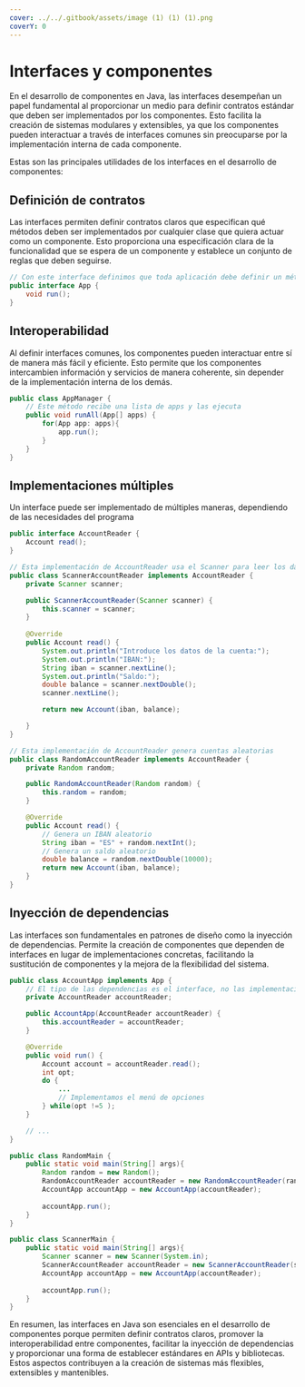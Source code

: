 ```yaml
---
cover: ../../.gitbook/assets/image (1) (1) (1).png
coverY: 0
---
```


# Interfaces y componentes

En el desarrollo de componentes en Java, las interfaces desempeñan un papel fundamental al proporcionar un medio para definir contratos estándar que deben ser implementados por los componentes. Esto facilita la creación de sistemas modulares y extensibles, ya que los componentes pueden interactuar a través de interfaces comunes sin preocuparse por la implementación interna de cada componente.

Estas son las principales utilidades de los interfaces en el desarrollo de componentes:

## **Definición de contratos**

Las interfaces permiten definir contratos claros que especifican qué métodos deben ser implementados por cualquier clase que quiera actuar como un componente. Esto proporciona una especificación clara de la funcionalidad que se espera de un componente y establece un conjunto de reglas que deben seguirse.

```java
// Con este interface definimos que toda aplicación debe definir un método run
public interface App {
    void run();
}
```

## **Interoperabilidad**

Al definir interfaces comunes, los componentes pueden interactuar entre sí de manera más fácil y eficiente. Esto permite que los componentes intercambien información y servicios de manera coherente, sin depender de la implementación interna de los demás.

```java
public class AppManager {
    // Este método recibe una lista de apps y las ejecuta
    public void runAll(App[] apps) {
        for(App app: apps){
            app.run();
        }
    }
}
```

## **Implementaciones múltiples**

Un interface puede ser implementado de múltiples maneras, dependiendo de las necesidades del programa

```java
public interface AccountReader {
    Account read();
}

// Esta implementación de AccountReader usa el Scanner para leer los datos de una cuenta
public class ScannerAccountReader implements AccountReader {
    private Scanner scanner;

    public ScannerAccountReader(Scanner scanner) {
        this.scanner = scanner;
    }
    
    @Override
    public Account read() {
        System.out.println("Introduce los datos de la cuenta:");
        System.out.println("IBAN:");
        String iban = scanner.nextLine();
        System.out.println("Saldo:");
        double balance = scanner.nextDouble();
        scanner.nextLine();

        return new Account(iban, balance);

    }
}

// Esta implementación de AccountReader genera cuentas aleatorias
public class RandomAccountReader implements AccountReader {
    private Random random;

    public RandomAccountReader(Random random) {
        this.random = random;
    }

    @Override
    public Account read() {
        // Genera un IBAN aleatorio
        String iban = "ES" + random.nextInt();
        // Genera un saldo aleatorio
        double balance = random.nextDouble(10000);
        return new Account(iban, balance);
    }
}
```

## **Inyección de dependencias**

Las interfaces son fundamentales en patrones de diseño como la inyección de dependencias. Permite la creación de componentes que dependen de interfaces en lugar de implementaciones concretas, facilitando la sustitución de componentes y la mejora de la flexibilidad del sistema.

```java
public class AccountApp implements App {
    // El tipo de las dependencias es el interface, no las implementaciones
    private AccountReader accountReader;

    public AccountApp(AccountReader accountReader) {
        this.accountReader = accountReader;
    }

    @Override
    public void run() {
        Account account = accountReader.read();
        int opt;
        do {
            ...
            // Implementamos el menú de opciones
        } while(opt !=5 );
    }

    // ...
}

public class RandomMain {
    public static void main(String[] args){
        Random random = new Random();
        RandomAccountReader accountReader = new RandomAccountReader(random);
        AccountApp accountApp = new AccountApp(accountReader);
        
        accountApp.run();
    }
}

public class ScannerMain {
    public static void main(String[] args){
        Scanner scanner = new Scanner(System.in);
        ScannerAccountReader accountReader = new ScannerAccountReader(scanner);
        AccountApp accountApp = new AccountApp(accountReader);
        
        accountApp.run();
    }
}
```

En resumen, las interfaces en Java son esenciales en el desarrollo de componentes porque permiten definir contratos claros, promover la interoperabilidad entre componentes, facilitar la inyección de dependencias y proporcionar una forma de establecer estándares en APIs y bibliotecas. Estos aspectos contribuyen a la creación de sistemas más flexibles, extensibles y mantenibles.

